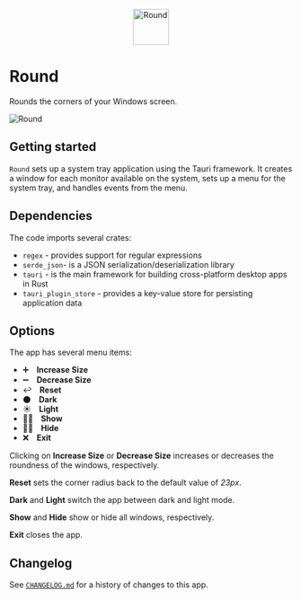 <p align="center">
  <img width="64" height="64" src="https://PlayForm.LTD/Image/GitHub/Round/icon.ico" alt="Round" />
</p>

# Round

Rounds the corners of your Windows screen.

![`Round`](https://PlayForm.LTD/Image/GitHub/Round/Cover.png)

## Getting started

`Round` sets up a system tray application using the Tauri framework. It creates
a window for each monitor available on the system, sets up a menu for the system
tray, and handles events from the menu.

## Dependencies

The code imports several crates:

- `regex` - provides support for regular expressions
- `serde_json`- is a JSON serialization/deserialization library
- `tauri` - is the main framework for building cross-platform desktop apps in
  Rust
- `tauri_plugin_store` - provides a key-value store for persisting application
  data

## Options

The app has several menu items:

- ➕ **Increase Size**
- ➖ **Decrease Size**
- ↩️ **Reset**
- 🌑 **Dark**
- ☀️ **Light**
- 👨🏻 **Show**
- 🥷🏽 **Hide**
- ❌ **Exit**

Clicking on **Increase Size** or **Decrease Size** increases or decreases the
roundness of the windows, respectively.

**Reset** sets the corner radius back to the default value of _23px_.

**Dark** and **Light** switch the app between dark and light mode.

**Show** and **Hide** show or hide all windows, respectively.

**Exit** closes the app.

## Changelog

See [`CHANGELOG.md`](CHANGELOG.md) for a history of changes to this app.
